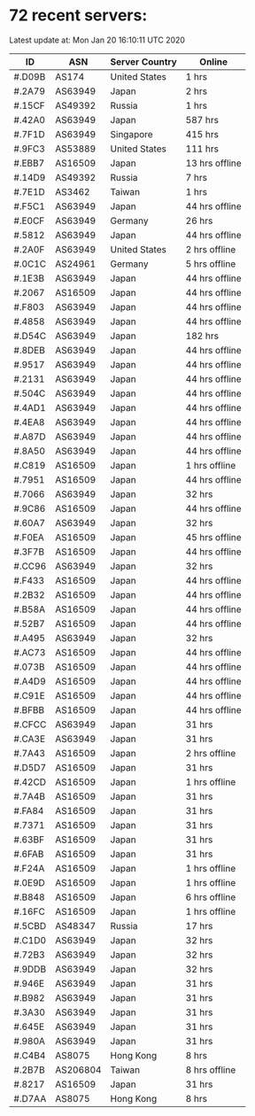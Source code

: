 # 72 recent servers:

Latest update at: Mon Jan 20 16:10:11 UTC 2020

| ID | ASN | Server Country | Online |
| -- | --- | -------------- | ------ |
| #.D09B | AS174 | United States | 1 hrs |
| #.2A79 | AS63949 | Japan | 2 hrs |
| #.15CF | AS49392 | Russia | 1 hrs |
| #.42A0 | AS63949 | Japan | 587 hrs |
| #.7F1D | AS63949 | Singapore | 415 hrs |
| #.9FC3 | AS53889 | United States | 111 hrs |
| #.EBB7 | AS16509 | Japan | 13 hrs offline |
| #.14D9 | AS49392 | Russia | 7 hrs |
| #.7E1D | AS3462 | Taiwan | 1 hrs |
| #.F5C1 | AS63949 | Japan | 44 hrs offline |
| #.E0CF | AS63949 | Germany | 26 hrs |
| #.5812 | AS63949 | Japan | 44 hrs offline |
| #.2A0F | AS63949 | United States | 2 hrs offline |
| #.0C1C | AS24961 | Germany | 5 hrs offline |
| #.1E3B | AS63949 | Japan | 44 hrs offline |
| #.2067 | AS16509 | Japan | 44 hrs offline |
| #.F803 | AS63949 | Japan | 44 hrs offline |
| #.4858 | AS63949 | Japan | 44 hrs offline |
| #.D54C | AS63949 | Japan | 182 hrs |
| #.8DEB | AS63949 | Japan | 44 hrs offline |
| #.9517 | AS63949 | Japan | 44 hrs offline |
| #.2131 | AS63949 | Japan | 44 hrs offline |
| #.504C | AS63949 | Japan | 44 hrs offline |
| #.4AD1 | AS63949 | Japan | 44 hrs offline |
| #.4EA8 | AS63949 | Japan | 44 hrs offline |
| #.A87D | AS63949 | Japan | 44 hrs offline |
| #.8A50 | AS63949 | Japan | 44 hrs offline |
| #.C819 | AS16509 | Japan | 1 hrs offline |
| #.7951 | AS16509 | Japan | 44 hrs offline |
| #.7066 | AS63949 | Japan | 32 hrs |
| #.9C86 | AS16509 | Japan | 44 hrs offline |
| #.60A7 | AS63949 | Japan | 32 hrs |
| #.F0EA | AS16509 | Japan | 45 hrs offline |
| #.3F7B | AS16509 | Japan | 44 hrs offline |
| #.CC96 | AS63949 | Japan | 32 hrs |
| #.F433 | AS16509 | Japan | 44 hrs offline |
| #.2B32 | AS16509 | Japan | 44 hrs offline |
| #.B58A | AS16509 | Japan | 44 hrs offline |
| #.52B7 | AS16509 | Japan | 44 hrs offline |
| #.A495 | AS63949 | Japan | 32 hrs |
| #.AC73 | AS16509 | Japan | 44 hrs offline |
| #.073B | AS16509 | Japan | 44 hrs offline |
| #.A4D9 | AS16509 | Japan | 44 hrs offline |
| #.C91E | AS16509 | Japan | 44 hrs offline |
| #.BFBB | AS16509 | Japan | 44 hrs offline |
| #.CFCC | AS63949 | Japan | 31 hrs |
| #.CA3E | AS63949 | Japan | 31 hrs |
| #.7A43 | AS16509 | Japan | 2 hrs offline |
| #.D5D7 | AS16509 | Japan | 31 hrs |
| #.42CD | AS16509 | Japan | 1 hrs offline |
| #.7A4B | AS16509 | Japan | 31 hrs |
| #.FA84 | AS16509 | Japan | 31 hrs |
| #.7371 | AS16509 | Japan | 31 hrs |
| #.63BF | AS16509 | Japan | 31 hrs |
| #.6FAB | AS16509 | Japan | 31 hrs |
| #.F24A | AS16509 | Japan | 1 hrs offline |
| #.0E9D | AS16509 | Japan | 1 hrs offline |
| #.B848 | AS16509 | Japan | 6 hrs offline |
| #.16FC | AS16509 | Japan | 1 hrs offline |
| #.5CBD | AS48347 | Russia | 17 hrs |
| #.C1D0 | AS63949 | Japan | 32 hrs |
| #.72B3 | AS63949 | Japan | 32 hrs |
| #.9DDB | AS63949 | Japan | 32 hrs |
| #.946E | AS63949 | Japan | 31 hrs |
| #.B982 | AS63949 | Japan | 31 hrs |
| #.3A30 | AS63949 | Japan | 31 hrs |
| #.645E | AS63949 | Japan | 31 hrs |
| #.980A | AS63949 | Japan | 31 hrs |
| #.C4B4 | AS8075 | Hong Kong | 8 hrs |
| #.2B7B | AS206804 | Taiwan | 8 hrs offline |
| #.8217 | AS16509 | Japan | 31 hrs |
| #.D7AA | AS8075 | Hong Kong | 8 hrs |

